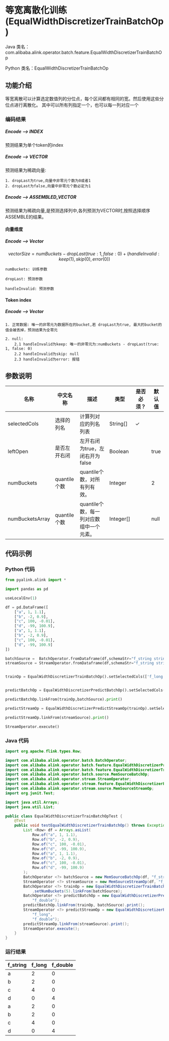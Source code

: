 # 等宽离散化训练 (EqualWidthDiscretizerTrainBatchOp)
Java 类名：com.alibaba.alink.operator.batch.feature.EqualWidthDiscretizerTrainBatchOp

Python 类名：EqualWidthDiscretizerTrainBatchOp


## 功能介绍

等宽离散可以计算选定数值列的分位点，每个区间都有相同的宽。然后使用这些分位点进行离散化。
其中可以所有列指定一个，也可以每一列对应一个
### 编码结果
##### Encode ——> INDEX
预测结果为单个token的index

##### Encode ——> VECTOR
预测结果为稀疏向量:

    1. dropLast为true,向量中非零元个数为0或者1
    2. dropLast为false,向量中非零元个数必定为1

##### Encode ——> ASSEMBLED_VECTOR
预测结果为稀疏向量,是预测选择列中,各列预测为VECTOR时,按照选择顺序ASSEMBLE的结果。

#### 向量维度
##### Encode ——> Vector
$$ vectorSize = numBuckets - dropLast(true: 1, false: 0) + (handleInvalid: keep(1), skip(0), error(0)) $$


    numBuckets: 训练参数

    dropLast: 预测参数

    handleInvalid: 预测参数

#### Token index
##### Encode ——> Vector

    1. 正常数据: 唯一的非零元为数据所在的bucket,若 dropLast为true, 最大的bucket的值会被丢掉，预测结果为全零元

    2. null: 
        2.1 handleInvalid为keep: 唯一的非零元为:numBuckets - dropLast(true: 1, false: 0)
        2.2 handleInvalid为skip: null
        2.3 handleInvalid为error: 报错

## 参数说明

| 名称 | 中文名称 | 描述 | 类型 | 是否必须？ | 默认值 |
| --- | --- | --- | --- | --- | --- |
| selectedCols | 选择的列名 | 计算列对应的列名列表 | String[] | ✓ |  |
| leftOpen | 是否左开右闭 | 左开右闭为true，左闭右开为false | Boolean |  | true |
| numBuckets | quantile个数 | quantile个数，对所有列有效。 | Integer |  | 2 |
| numBucketsArray | quantile个数 | quantile个数，每一列对应数组中一个元素。 | Integer[] |  | null |


## 代码示例
### Python 代码
```python
from pyalink.alink import *

import pandas as pd

useLocalEnv(1)

df = pd.DataFrame([
    ["a", 1, 1.1],     
    ["b", -2, 0.9],    
    ["c", 100, -0.01], 
    ["d", -99, 100.9], 
    ["a", 1, 1.1],     
    ["b", -2, 0.9],    
    ["c", 100, -0.01], 
    ["d", -99, 100.9] 
])

batchSource =  BatchOperator.fromDataframe(df,schemaStr="f_string string, f_long long, f_double double")
streamSource = StreamOperator.fromDataframe(df,schemaStr="f_string string, f_long long, f_double double")


trainOp = EqualWidthDiscretizerTrainBatchOp().setSelectedCols(['f_long', 'f_double']).setNumBuckets(5).linkFrom(batchSource)


predictBatchOp = EqualWidthDiscretizerPredictBatchOp().setSelectedCols(['f_long', 'f_double'])

predictBatchOp.linkFrom(trainOp,batchSource).print()

predictStreamOp = EqualWidthDiscretizerPredictStreamOp(trainOp).setSelectedCols(['f_long', 'f_double'])

predictStreamOp.linkFrom(streamSource).print()

StreamOperator.execute()
```
### Java 代码
```java
import org.apache.flink.types.Row;

import com.alibaba.alink.operator.batch.BatchOperator;
import com.alibaba.alink.operator.batch.feature.EqualWidthDiscretizerPredictBatchOp;
import com.alibaba.alink.operator.batch.feature.EqualWidthDiscretizerTrainBatchOp;
import com.alibaba.alink.operator.batch.source.MemSourceBatchOp;
import com.alibaba.alink.operator.stream.StreamOperator;
import com.alibaba.alink.operator.stream.feature.EqualWidthDiscretizerPredictStreamOp;
import com.alibaba.alink.operator.stream.source.MemSourceStreamOp;
import org.junit.Test;

import java.util.Arrays;
import java.util.List;

public class EqualWidthDiscretizerTrainBatchOpTest {
	@Test
	public void testEqualWidthDiscretizerTrainBatchOp() throws Exception {
		List <Row> df = Arrays.asList(
			Row.of("a", 1, 1.1),
			Row.of("b", -2, 0.9),
			Row.of("c", 100, -0.01),
			Row.of("d", -99, 100.9),
			Row.of("a", 1, 1.1),
			Row.of("b", -2, 0.9),
			Row.of("c", 100, -0.01),
			Row.of("d", -99, 100.9)
		);
		BatchOperator <?> batchSource = new MemSourceBatchOp(df, "f_string string, f_long int, f_double double");
		StreamOperator <?> streamSource = new MemSourceStreamOp(df, "f_string string, f_long int, f_double double");
		BatchOperator <?> trainOp = new EqualWidthDiscretizerTrainBatchOp().setSelectedCols("f_long", "f_double")
			.setNumBuckets(5).linkFrom(batchSource);
		BatchOperator <?> predictBatchOp = new EqualWidthDiscretizerPredictBatchOp().setSelectedCols("f_long",
			"f_double");
		predictBatchOp.linkFrom(trainOp, batchSource).print();
		StreamOperator <?> predictStreamOp = new EqualWidthDiscretizerPredictStreamOp(trainOp).setSelectedCols(
			"f_long",
			"f_double");
		predictStreamOp.linkFrom(streamSource).print();
		StreamOperator.execute();
	}
}
```

### 运行结果
f_string|f_long|f_double
--------|------|--------
a|2|0
b|2|0
c|4|0
d|0|4
a|2|0
b|2|0
c|4|0
d|0|4
